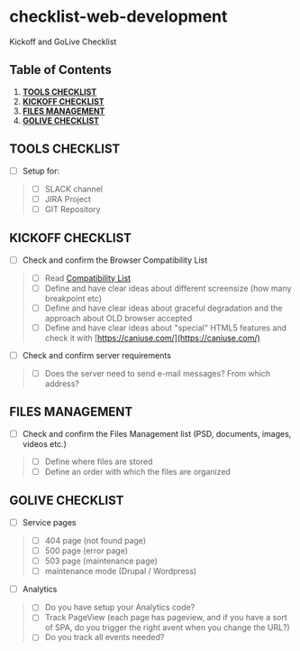 # checklist-web-development
Kickoff and GoLive Checklist


## Table of Contents

1. **[TOOLS CHECKLIST](#tools-checklist)**
2. **[KICKOFF CHECKLIST](#kickoff-checklist)**
3. **[FILES MANAGEMENT](#files-mangement)**
4. **[GOLIVE CHECKLIST](#golive-checklist)**


## TOOLS CHECKLIST

* [ ] Setup for:
> * [ ] SLACK channel
> * [ ] JIRA Project
> * [ ] GIT Repository

## KICKOFF CHECKLIST

* [ ] Check and confirm the Browser Compatibility List
> * [ ] Read [Compatibility List](https://github.com/h-art/browser-compatibility/blob/master/list.md)
> * [ ] Define and have clear ideas about different screensize (how many  breakpoint etc)
> * [ ] Define and have clear ideas about graceful degradation and the approach about OLD browser accepted
> * [ ] Define and have clear ideas about "special" HTML5 features and check it with [https://caniuse.com/](https://caniuse.com/)
* [ ] Check and confirm server requirements
> * [ ] Does the server need to send e-mail messages? From which address?

## FILES MANAGEMENT

* [ ] Check and confirm the Files Management list (PSD, documents, images, videos etc.)
> * [ ] Define where files are stored
> * [ ] Define an order with which the files are organized

## GOLIVE CHECKLIST

* [ ] Service pages
> * [ ] 404 page (not found page)
> * [ ] 500 page (error page)
> * [ ] 503 page (maintenance page)
> * [ ] maintenance mode (Drupal / Wordpress)

* [ ] Analytics
> * [ ] Do you have setup your Analytics code?
> * [ ] Track PageView (each page has pageview, and if you have a sort of SPA, do you trigger the right avent when you change the URL?)
> * [ ] Do you track all events needed?


